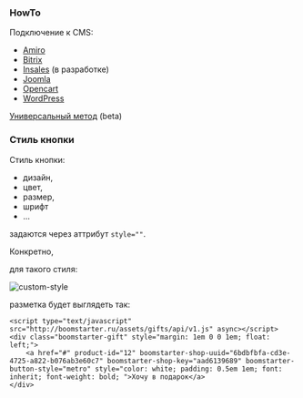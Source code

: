 ### HowTo

Подключение к CMS:
* [Amiro](https://github.com/boomstarterru/gifts-kb/wiki/amiro)
* [Bitrix](https://github.com/boomstarterru/gifts-kb/wiki/Bitrix)
* [Insales](https://github.com/boomstarterru/gifts-kb/wiki/insales) (в разработке)
* [Joomla](https://github.com/boomstarterru/gifts-kb/wiki/joomla)
* [Opencart](https://github.com/boomstarterru/gifts-kb/wiki/opencart)
* [WordPress](https://github.com/boomstarterru/gifts-kb/wiki/wordwress)

[Универсальный метод](https://github.com/boomstarterru/gifts-kb/wiki/universal) (beta)
 
### Стиль кнопки

Стиль кнопки:
* дизайн, 
* цвет, 
* размер, 
* шрифт
* ...

задаются через аттрибут `style=""`.

Конкретно, 

для такого стиля:

![custom-style](https://raw2.github.com/boomstarterru/gifts-kb/master/images/custom-style.jpg)

разметка будет выглядеть так:

    <script type="text/javascript" src="http://boomstarter.ru/assets/gifts/api/v1.js" async></script>
    <div class="boomstarter-gift" style="margin: 1em 0 0 1em; float: left;">
        <a href="#" product-id="12" boomstarter-shop-uuid="6bdbfbfa-cd3e-4725-a822-b076ab3e60c7" boomstarter-shop-key="aad6139689" boomstarter-button-style="metro" style="color: white; padding: 0.5em 1em; font: inherit; font-weight: bold; ">Хочу в подарок</a>
    </div>

